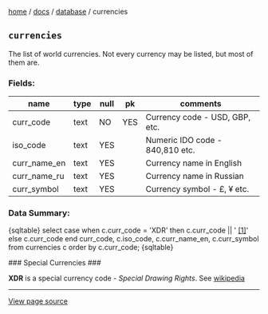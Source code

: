 [home](../../) /
[docs](../) /
[database](./) /
currencies

`currencies`
-------------

The list of world currencies. Not every currency may be listed, but most of them are.

### Fields: ###

name              | type	      | null | pk  | comments 
------------------|---------------|------|-----|----------------------
curr_code         | text          | NO   | YES | Currency code - USD, GBP, etc.
iso_code          | text          | YES  |     | Numeric IDO code - 840,810 etc.
curr_name_en      | text          | YES  |     | Currency name in English
curr_name_ru      | text          | YES  |     | Currency name in Russian
curr_symbol       | text          | YES  |     | Currency symbol - £, ¥ etc.

### Data Summary: ###

{sqltable}
select
    case
        when c.curr_code = 'XDR' then
            c.curr_code || ' [[1]](specialcurr)'
        else c.curr_code
    end curr_code,
    c.iso_code,
    c.curr_name_en,
    c.curr_symbol
from
    currencies c
order by
    c.curr_code;
{sqltable}

<a id="specialcurr"/>
### Special Currencies ###

**XDR** is a special currency code - *Special Drawing Rights*.
See [wikipedia](https://en.wikipedia.org/wiki/Special_drawing_rights)

----------------------------------------------------------------------

[View page source](currencies.markdown)
